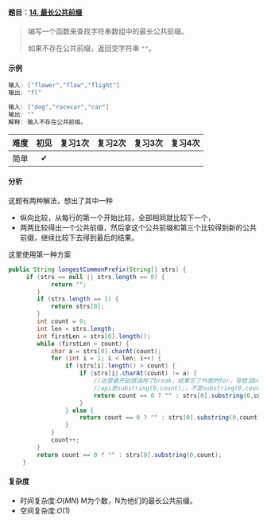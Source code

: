 #### 题目：[14. 最长公共前缀](https://leetcode-cn.com/problems/longest-common-prefix/)

> 
> 编写一个函数来查找字符串数组中的最长公共前缀。
>
> 如果不存在公共前缀，返回空字符串 `""`。

#### 示例

```java
输入: ["flower","flow","flight"]
输出: "fl"
```

```java
输入: ["dog","racecar","car"]
输出: ""
解释: 输入不存在公共前缀。
```

| 难度 | 初见 | 复习1次 | 复习2次 | 复习3次 | 复习4次 |
| :--: | :--: | :-----: | :-----: | :-----: | :-----: |
| 简单 |  ✔   |         |         |         |         |

#### 分析

这题有两种解法，想出了其中一种

- 纵向比较，从每行的第一个开始比较，全部相同就比较下一个，
- 两两比较得出一个公共前缀，然后拿这个公共前缀和第三个比较得到新的公共前缀，继续比较下去得到最后的结果。

这里使用第一种方案

```java
public String longestCommonPrefix(String[] strs) {
     if (strs == null || strs.length == 0) {
            return "";
        }
        if (strs.length == 1) {
            return strs[0];
        }
        int count = 0;
        int len = strs.length;
        int firstLen = strs[0].length();
        while (firstLen > count) {
            char a = strs[0].charAt(count);
            for (int i = 1; i < len; i++) {
                if (strs[i].length() > count) {
                    if (strs[i].charAt(count) != a) {
                        //这里最开始错误用了break，结果忘了外面的for，导致没break出去while循环
                        //api是substring(0,count);，不是substring(0,count-1);
                        return count == 0 ? "" : strs[0].substring(0,count);
                    }
                } else {
                    return count == 0 ? "" : strs[0].substring(0,count);
                }
            }
            count++;
        }
        return count == 0 ? "" : strs[0].substring(0,count);
    }
```



#### 复杂度

- 时间复杂度:$O(MN)$ M为个数，N为他们的最长公共前缀。
- 空间复杂度:$O(1)$

